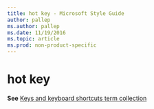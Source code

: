 ```yaml
---
title: hot key - Microsoft Style Guide
author: pallep
ms.author: pallep
ms.date: 11/19/2016
ms.topic: article
ms.prod: non-product-specific
---
```


# hot key

**See** [Keys and keyboard shortcuts term collection](/style-guide/a-z-word-list-term-collections/term-collections/keys-keyboard-shortcuts)
